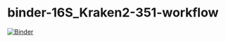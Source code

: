 # binder-16S_Kraken2-351-workflow

[![Binder](https://mybinder.org/badge_logo.svg)](https://mybinder.org/v2/gh/elinneb/351L_DADA2_Binder/HEAD)
